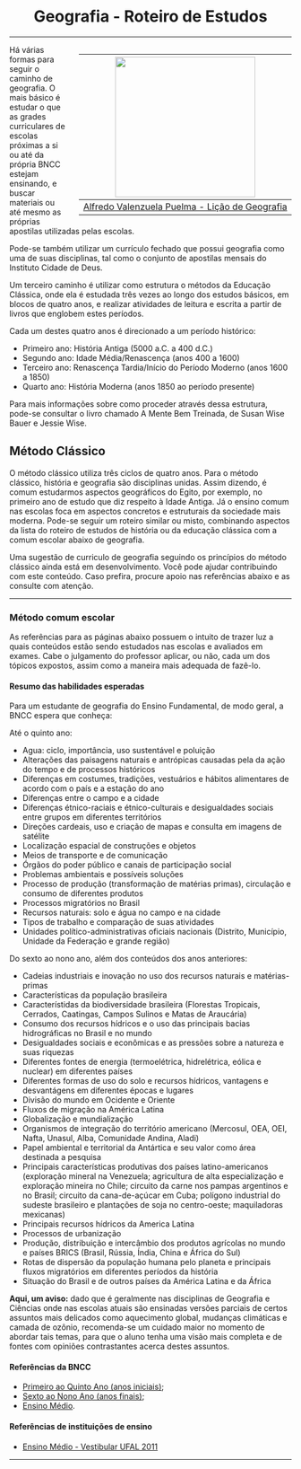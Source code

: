 <h1 align="center">Geografia - Roteiro de Estudos</h1>

---

<div style="float: right; padding-left: 20px">

|                <img height="250" src="./assets/images/Geografia/AlfredoValenzuelaPuelma_GeographyLesson.jpeg" />                 |
| :------------------------------------------------------------------------------------------------------------------------------: |
| [Alfredo Valenzuela Puelma - Lição de Geografia](https://search.creativecommons.org/photos/91165ad9-1f09-468e-b621-99b3681c2373) |

</div>

Há várias formas para seguir o caminho de geografia. O mais básico é estudar o que as grades curriculares de escolas próximas a si ou até da própria BNCC estejam ensinando, e buscar materiais ou até mesmo as próprias apostilas utilizadas pelas escolas.

Pode-se também utilizar um currículo fechado que possui geografia como uma de suas disciplinas, tal como o conjunto de apostilas mensais do Instituto Cidade de Deus.

Um terceiro caminho é utilizar como estrutura o métodos da Educação Clássica, onde ela é estudada três vezes ao longo dos estudos básicos, em blocos de quatro anos, e realizar atividades de leitura e escrita a partir de livros que englobem estes períodos.

Cada um destes quatro anos é direcionado a um período histórico:

- Primeiro ano: História Antiga (5000 a.C. a 400 d.C.)
- Segundo ano: Idade Média/Renascença (anos 400 a 1600)
- Terceiro ano: Renascença Tardia/Início do Período Moderno (anos 1600 a 1850)
- Quarto ano: História Moderna (anos 1850 ao período presente)

Para mais informações sobre como proceder através dessa estrutura, pode-se consultar o livro chamado A Mente Bem Treinada, de Susan Wise Bauer e Jessie Wise.

## Método Clássico

O método clássico utiliza três ciclos de quatro anos. Para o método clássico, história e geografia são disciplinas unidas. Assim dizendo, é comum estudarmos aspectos geográficos do Egito, por exemplo, no primeiro ano de estudo que diz respeito à Idade Antiga. Já o ensino comum nas escolas foca em aspectos concretos e estruturais da sociedade mais moderna. Pode-se seguir um roteiro similar ou misto, combinando aspectos da lista do roteiro de estudos de história ou da educação clássica com a comum escolar abaixo de geografia.

Uma sugestão de curriculo de geografia seguindo os princípios do método clássico ainda está em desenvolvimento. Você pode ajudar contribuindo com este conteúdo. Caso prefira, procure apoio nas referências abaixo e as consulte com atenção.

---

### Método comum escolar

As referências para as páginas abaixo possuem o intuito de trazer luz a quais conteúdos estão sendo estudados nas escolas e avaliados em exames. Cabe o julgamento do professor aplicar, ou não, cada um dos tópicos expostos, assim como a maneira mais adequada de fazê-lo.

#### Resumo das habilidades esperadas

Para um estudante de geografia do Ensino Fundamental, de modo geral, a BNCC espera que conheça:

Até o quinto ano:

- Agua: ciclo, importância, uso sustentável e poluição
- Alterações das paisagens naturais e antrópicas causadas pela da ação do tempo e de processos históricos
- Diferenças em costumes, tradições, vestuários e hábitos alimentares de acordo com o país e a estação do ano
- Diferenças entre o campo e a cidade
- Diferenças étnico-raciais e étnico-culturais e desigualdades sociais entre grupos em diferentes territórios
- Direções cardeais, uso e criação de mapas e consulta em imagens de satélite
- Localização espacial de construções e objetos
- Meios de transporte e de comunicação
- Órgãos do poder público e canais de participação social
- Problemas ambientais e possíveis soluções
- Processo de produção (transformação de matérias primas), circulação e consumo de diferentes produtos
- Processos migratórios no Brasil
- Recursos naturais: solo e água no campo e na cidade
- Tipos de trabalho e comparação de suas atividades
- Unidades político-administrativas oficiais nacionais (Distrito, Município, Unidade da Federação e grande região)

Do sexto ao nono ano, além dos conteúdos dos anos anteriores:

- Cadeias industriais e inovação no uso dos recursos naturais e matérias-primas
- Características da população brasileira
- Característidas da biodiversidade brasileira (Florestas Tropicais, Cerrados, Caatingas, Campos Sulinos e Matas de Araucária)
- Consumo dos recursos hídricos e o uso das principais bacias hidrográficas no Brasil e no mundo
- Desigualdades sociais e econômicas e as pressões sobre a natureza e suas riquezas
- Diferentes fontes de energia (termoelétrica, hidrelétrica, eólica e nuclear) em diferentes países
- Diferentes formas de uso do solo e recursos hídricos, vantagens e desvantágens em diferentes épocas e lugares
- Divisão do mundo em Ocidente e Oriente
- Fluxos de migração na América Latina
- Globalização e mundialização
- Organismos de integração do território americano (Mercosul, OEA, OEI, Nafta, Unasul, Alba, Comunidade Andina, Aladi)
- Papel ambiental e territorial da Antártica e seu valor como área destinada a pesquisa
- Principais características produtivas dos países latino-americanos (exploração mineral na Venezuela; agricultura de alta especialização e exploração mineira no Chile; circuito da carne nos pampas argentinos e no Brasil; circuito da cana-de-açúcar em Cuba; polígono industrial do sudeste brasileiro e plantações de soja no centro-oeste; maquiladoras mexicanas)
- Principais recursos hídricos da America Latina
- Processos de urbanização
- Produção, distribuição e intercâmbio dos produtos agrícolas no mundo e países BRICS (Brasil, Rússia, Índia, China e África do Sul)
- Rotas de dispersão da população humana pelo planeta e principais fluxos migratórios em diferentes períodos da história
- Situação do Brasil e de outros países da América Latina e da África

**Aqui, um aviso:** dado que é geralmente nas disciplinas de Geografia e Ciências onde nas escolas atuais são ensinadas versões parciais de certos assuntos mais delicados como aquecimento global, mudanças climáticas e camada de ozônio, recomenda-se um cuidado maior no momento de abordar tais temas, para que o aluno tenha uma visão mais completa e de fontes com opiniões contrastantes acerca destes assuntos.

#### Referências da BNCC

- [Primeiro ao Quinto Ano (anos iniciais)](http://basenacionalcomum.mec.gov.br/abase/#fundamental/geografia-no-ensino-fundamental-anos-iniciais-unidades-tematicas-objetos-de-conhecimento-e-habilidades);
- [Sexto ao Nono Ano (anos finais)](http://basenacionalcomum.mec.gov.br/abase/#fundamental/geografia-no-ensino-fundamental-anos-finais-unidades-tematicas-objetos-de-conhecimento-e-habilidades);
- [Ensino Médio](http://basenacionalcomum.mec.gov.br/abase/#medio/ciencias-humanas-e-sociais-aplicadas-no-ensino-medio-competencias-especificas-e-habilidades).

#### Referências de instituições de ensino

- [Ensino Médio - Vestibular UFAL 2011](http://www.copeve.ufal.br/sistema/anexos/Curso%20Pre-Vestibular%20Conexoes%20de%20Saberes%202011/Conteudo%20Programatico%20-%20Conexoes%202011.pdf)

---
